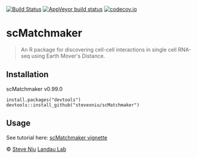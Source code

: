 [![Build Status](https://travis-ci.com/stevexniu/scMatchmaker.svg?token=iHVpVeRXbeQojczYszVy&branch=master)](https://travis-ci.com/github/stevexniu/scMatchmaker)
[![AppVeyor build status](https://ci.appveyor.com/api/projects/status/github/stevexniu/scMatchmaker?branch=master&svg=true)](https://ci.appveyor.com/project/stevexniu/scMatchmaker)
[![codecov.io](https://img.shields.io/codecov/c/github/stevexniu/scMatchmaker.svg)](https://codecov.io/github/stevexniu/scMatchmaker?branch=master)

scMatchmaker
=======

> An R package for discovering cell-cell interactions in single cell RNA-seq using Earth Mover's Distance.

Installation
------------
scMatchmaker v0.99.0

	install.packages("devtools")
	devtools::install_github("stevexniu/scMatchmaker")

Usage
-----
See tutorial here:
[scMatchmaker vignette](https://github.com/stevexniu/scMatchmaker/blob/master/vignettes/vignette.Rmd)


© [Steve Niu](https://github.com/stevexniu) [Landau Lab](https://www.landaulab.org)